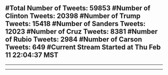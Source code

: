 #Total Number of Tweets: 59853 
#Number of Clinton Tweets: 20398
#Number of Trump Tweets: 15418
#Number of Sanders Tweets: 12023
#Number of Cruz Tweets: 8381
#Number of Rubio Tweets: 2984
#Number of Carson Tweets: 649
#Current Stream Started at Thu Feb 11 22:04:37 MST
---
---
---
